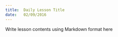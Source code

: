 ```yaml
---
title:  Daily Lesson Title
date:   02/09/2016
---
```


Write lesson contents using Markdown format here